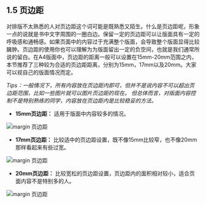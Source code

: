 ## 1.5 页边距



对排版不太熟悉的人对页边距这个词可能是既熟悉又陌生。什么是页边距呢，形象一点的说就是书中文字周围的一圈白边。保留一定的页边距可以让版面具有一定的呼吸感和通畅感。如果页面中的内容过于充满整个版面，会导致整个版面显得比较臃肿。页边距的使用你也可以理解为为版面留出一定的负空间，也就是我们通常所说的留白。在A4版面中，页边距的距离一般可以设置在15mm-20mm范围之内，本节推荐了三种较为合适的页边距距离，分别为15mm，17mm以及20mm。大家可以视自己的版面情况而定。

*Tips：一般情况下，所有内容放在页边距内即可，但并不是说内容不可以超出页边距范围，比如一些图片就可以图片页边距的现在。 但总体而言，对版面内容控制不是特别熟练的同学，内容放在页边距内是比较稳妥的方法。*

- **15mm页边距：**
适用于版面中内容较多的情况。

![margin 页边距](http://kitpic.makebi.net/layout/c5/ldk_19.jpg)

- **17mm页边距：**
比较适中的页边距设置，既不像15mm比较窄，也不像20mm那样看起来有些过宽。

![margin 页边距](http://kitpic.makebi.net/layout/c5/ldk_20.jpg)

- **20mm页边距：**
比较宽松的页边距设置，页边距内的面积相对较小，适合页面内容不是特别多的人。

![margin 页边距](http://kitpic.makebi.net/layout/c5/ldk_21.jpg)

